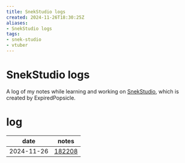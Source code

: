 ```yaml
---
title: SnekStudio logs
created: 2024-11-26T18:30:25Z
aliases:
- SnekStudio logs
tags:
- snek-studio
- vtuber
---
```


# SnekStudio logs

A log of my notes while learning and working on [SnekStudio](https://github.com/ExpiredPopsicle/SnekStudio), which is created by ExpiredPopsicle.

# log

| date | notes |
|------|-------|
| <time>2024-11-26</time> | [182208](../entries/20241126182208.md) |
